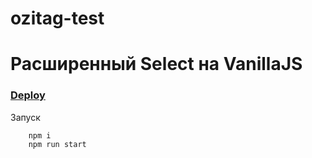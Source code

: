 # ozitag-test
# Расширенный Select на VanillaJS
### [Deploy](https://i-vasilich-i.github.io/ozitag-test/pages/)
Запуск

    	npm i
    	npm run start
